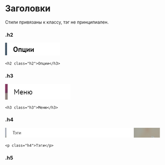 # Заголовки

Стили привязаны к классу, тэг не принципиален.

### .h2

![](/assets/h2.png)

```
<h2 class="h2">Опции</h3>
```

### .h3

![](/assets/h3.jpg)

```
<h3 class="h3">Меню</h3>
```

### .h4

![](/assets/h4.png)

```
<p class="h4">Тэги</p>
```

### .h5







